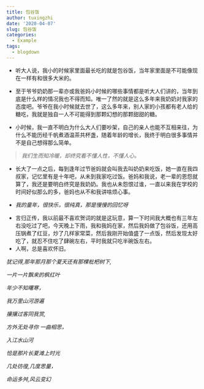 ```yaml
---
title: 包谷饭
author: tuxingzhi
date: '2020-04-07'
slug: 包谷饭
categories:
  - Example
tags:
  - blogdown
---
```

* 听大人说，我小的时候家里面最长吃的就是包谷饭，当年家里面是不可能像现在一样有和很多大米的。

* 至于爷爷奶奶那一辈亦或我爸妈小时候的哪些事情都是听大人们讲的，当年到底是什么样的情况我也不得而知。唯一了然的就是这么多年来我奶奶对我家的态度吧。爷爷在我小时候就去世了，这么多年来，别人家的小孩都有老人给的糖吃，我就是独自一人不可能得到那颗幻想的那颗甜甜的糖。

* 小时候，我一直不明白为什么大人们要吵架，自己的亲人也能不互相来往，为什么不能历经千帆煮酒温茶共杯盏，随着年龄的增长，我终于明白很多事情并不是自己想得那么简单。

> *我们生而知冷暖，却终究看不懂人性，不懂人心。*

-  长大了一点之后，每到逢年过节爸妈就会叫我去叫奶奶来吃饭，她一直在我四叔家，记忆里有是十年吧，从未到我家吃过饭。爸妈和我说，老一辈的恩怨就算了，我还是要明白终究是我奶奶。我也从未怨恨过谁，一直以来我在学校的时间好似那么的多，爸妈也从不和我讲啥烦心事。

- *我的童年，很快乐，很纯真，那是慢慢的回忆呀*

+ 言归正传，我以前最不喜欢贺词的就是这玩意，算一下时间我大概也有三年左右没吃过了吧，今天晚上下雨，我和我妈在家，然后我妈做了包谷饭，还用高压锅煮了红豆，炒了几样家常菜，然后我刚开始值盛了一点饭，然后发现太好吃了，就忍不住吃了肆碗左右，平时我就只吃半碗饭左右。
+ 人啊，总是喜欢怀旧。

*犹记得,那年那月那个夏天还有那棵枇杷树下,*

*一片一片飘来的枫红叶*

*年少不知曙寒，*

*我万里山河游遍*

*攘攘过客同我赏,*

*方外无处寻你*
*一曲相思，*

*入江水山河*

*恰是那片长夏滩上时光*

*几处彷徨,几度思量，*

*命运多舛,风云变幻*
